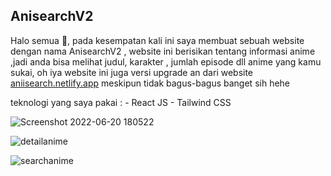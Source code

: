 ## AnisearchV2

Halo semua 👋, pada kesempatan kali ini saya membuat sebuah website dengan nama AnisearchV2 , website ini berisikan tentang informasi anime ,jadi anda bisa melihat judul, karakter , jumlah episode dll anime yang kamu sukai, oh iya website ini juga versi upgrade an dari website <a href="https://aniisearch.netlify.app">aniisearch.netlify.app</a> meskipun tidak bagus-bagus banget sih hehe

teknologi yang saya pakai : - React JS
                            - Tailwind CSS
                                                
                            
![Screenshot 2022-06-20 180522](https://user-images.githubusercontent.com/91861324/174590340-288bd7c5-e0df-4400-b4e2-4ee5ed6dca32.png)

![detailanime](https://user-images.githubusercontent.com/91861324/174590469-5b27bfdc-b28b-48f0-889c-46d104784d64.png)

![searchanime](https://user-images.githubusercontent.com/91861324/174590507-2323a0be-9e6e-423e-a839-5e6572c6f4b0.png)
